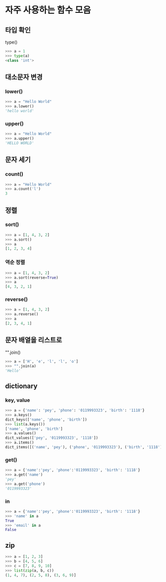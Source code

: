 # 자주 사용하는 함수 모음

## 타입 확인

type()
``` python
>>> a = 1
>>> type(a)
<class 'int'>
```

## 대소문자 변경

### lower()

```python
>>> a = "Hello World"
>>> a.lower()
'hello world'
```

### upper()

```python
>>> a = "Hello World"   
>>> a.upper()
'HELLO WORLD'
```

## 문자 세기

### count()

```python   
>>> a = "Hello World"
>>> a.count('l')
3
```

## 정렬

### sort()

```python
>>> a = [1, 4, 3, 2]
>>> a.sort()
>>> a
[1, 2, 3, 4]
```
### 역순 정렬

``` python
>>> a = [1, 4, 3, 2]
>>> a.sort(reverse=True)
>>> a   
[4, 3, 2, 1]
```


### reverse()

```python
>>> a = [1, 4, 3, 2]
>>> a.reverse()
>>> a
[2, 3, 4, 1]
```

## 문자 배열을 리스트로

"".join()

```python   
>>> a = ['H', 'e', 'l', 'l', 'o']
>>> "".join(a)
'Hello'
```

## dictionary

### key, value

```python
>>> a = {'name': 'pey', 'phone': '0119993323', 'birth': '1118'}
>>> a.keys()
dict_keys(['name', 'phone', 'birth'])
>>> list(a.keys())
['name', 'phone', 'birth']
>>> a.values()
dict_values(['pey', '0119993323', '1118'])
>>> a.items()
dict_items([('name', 'pey'), ('phone', '0119993323'), ('birth', '1118')])
```

### get()

```python
>>> a = {'name':'pey', 'phone':'0119993323', 'birth': '1118'}
>>> a.get('name')
'pey'
>>> a.get('phone')
'0119993323'
```

### in

```python
>>> a = {'name':'pey', 'phone':'0119993323', 'birth': '1118'}
>>> 'name' in a
True
>>> 'email' in a
False
```


## zip
    
```python
>>> a = [1, 2, 3]
>>> b = [4, 5, 6]
>>> c = [7, 8, 9, 10]
>>> list(zip(a, b, c))
(1, 4, 7), (2, 5, 8), (3, 6, 9)]
```









